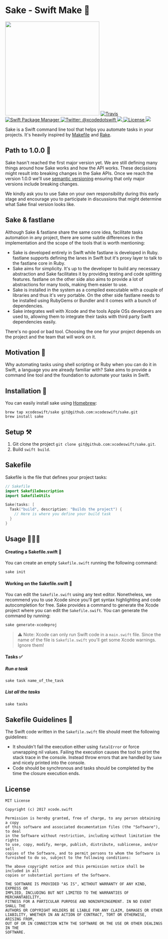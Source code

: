 # Sake - Swift Make 🍶

<img width="300" src="Assets/Logo.png"/>

<a href="https://travis-ci.org/xcodeswift/sake">
<img src="https://travis-ci.org/xcodeswift/sake.svg?branch=master" alt="Travis"/>
</a>
<a href="https://swift.org/package-manager">
<img src="https://img.shields.io/badge/spm-compatible-brightgreen.svg?style=flat" alt="Swift Package Manager"/>
</a>
<a href="https://twitter.com/xcodedotswift">
  <img src="https://img.shields.io/badge/contact-@xcodedotswift-blue.svg?style=flat" alt="Twitter: @xcodedotswift" />
</a>
<a href="https://github.com/xcodeswift/sake/releases">
  <img src="https://img.shields.io/github/release/xcodeswift/sake.svg"/>
</a>
<a href="https://opensource.org/licenses/MIT">
  <img src="https://img.shields.io/badge/License-MIT-yellow.svg" alt="License" />
</a>
<a href="http://xcodeswift.herokuapp.com/">
  <img src="https://xcodeswift.herokuapp.com/badge.svg">
</a>

Sake is a Swift command line tool that helps you automate tasks in your projects. It's heavily inspired by [Makefile](https://en.wikipedia.org/wiki/Makefile) and [Rake](https://github.com/ruby/rake).

## Path to 1.0.0 🚴
Sake hasn't reached the first major version yet. We are still defining many things around how Sake works and how the API works. These decissions might result into breaking changes in the Sake APIs. Once we reach the version 1.0.0 we'll use [semantic versioning](https://semver.org/) ensuring that only major versions include breaking changes.

We kindly ask you to use Sake on your own responsibility during this early stage and encourage you to participate in discussions that might determine what Sake final version looks like.

## Sake & fastlane
Although Sake & fastlane share the same core idea, facilitate tasks automation in any project, there are some subtle differences in the implementation and the scope of the tools that is worth mentioning:

- Sake is developed entirely in Swift while fastlane is developed in Ruby. fastlane supports defining the lanes in Swift but it's proxy layer to talk to the fastlane core in Ruby.
- Sake aims for simplicity. It's up to the developer to build any necessary abstraction and Sake facilitates it by providing testing and code splitting features. fastlane on the other side also aims to provide a lot of abstractions for many tools, making them easier to use.
- Sake is installed in the system as a compiled executable with a couple of libraries and thus it's very portable. On the other side fastlane needs to be installed using RubyGems or Bundler and it comes with a bunch of dependencies.
- Sake integrates well with Xcode and the tools Apple OSs developers are used to, allowing them to integrate their tasks with third party Swift dependencies easily.

There's no good or bad tool. Choosing the one for your project depends on the project and the team that will work on it.

## Motivation 💅

Why automating tasks using shell scripting or Ruby when you can do it in Swift, a language you are already familiar with?
Sake aims to provide a command line tool and the foundation to automate your tasks in Swift.

## Installation 🥑

You can easily install sake using [Homebrew](https://brew.sh/):

```
brew tap xcodeswift/sake git@github.com:xcodeswift/sake.git
brew install sake
```

## Setup ⚒

1. Git clone the project `git clone git@github.com:xcodeswift/sake.git`.
2. Build `swift build`.

## Sakefile

Sakefile is the file that defines your project tasks:

```swift
// Sakefile
import SakefileDescription
import SakefileUtils

Sake(tasks: [
  Task("build", description: "Builds the project") {
    // Here is where you define your build task
  }
}
```

## Usage 👩🏻‍💻

#### Creating a Sakefile.swift 📝
You can create an empty `Sakefile.swift` running the following command:

```bash
sake init
```

#### Working on the Sakefile.swift 💼
You can edit the `Sakefile.swift` using any text editor. Nonetheless, we recommend you to use Xcode since you'll get syntax highlighting and code autocompletion for free. Sake provides a command to generate the Xcode project where you can edit the `Sakefile.swift`. You can generate the command by running:

```bash
sake generate-xcodeproj
```

> :warning: Note: Xcode can only run Swift code in a `main.swift` file. Since the name of the file is `Sakefile.swift` you'll get some Xcode warnings. Ignore them!

#### Tasks ✅

##### Run a task

```bash
sake task name_of_the_task
```

##### List all the tasks

```bash
sake tasks
```

## Sakefile Guidelines 🎨

The Swift code written in the `Sakefile.swift` file should meet the following guidelines:

- It shouldn't fail the execution either using `fatalError` or force unwrapping nil values. Failing the execution causes the tool to print the stack trace in the console. Instead throw errors that are handled by `Sake` and nicely printed into the console.
- Code should be synchronous and tasks should be completed by the time the closure execution ends.


## License

```
MIT License

Copyright (c) 2017 xcode.swift

Permission is hereby granted, free of charge, to any person obtaining a copy
of this software and associated documentation files (the "Software"), to deal
in the Software without restriction, including without limitation the rights
to use, copy, modify, merge, publish, distribute, sublicense, and/or sell
copies of the Software, and to permit persons to whom the Software is
furnished to do so, subject to the following conditions:

The above copyright notice and this permission notice shall be included in all
copies or substantial portions of the Software.

THE SOFTWARE IS PROVIDED "AS IS", WITHOUT WARRANTY OF ANY KIND, EXPRESS OR
IMPLIED, INCLUDING BUT NOT LIMITED TO THE WARRANTIES OF MERCHANTABILITY,
FITNESS FOR A PARTICULAR PURPOSE AND NONINFRINGEMENT. IN NO EVENT SHALL THE
AUTHORS OR COPYRIGHT HOLDERS BE LIABLE FOR ANY CLAIM, DAMAGES OR OTHER
LIABILITY, WHETHER IN AN ACTION OF CONTRACT, TORT OR OTHERWISE, ARISING FROM,
OUT OF OR IN CONNECTION WITH THE SOFTWARE OR THE USE OR OTHER DEALINGS IN THE
SOFTWARE.
```
